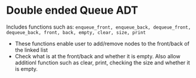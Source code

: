 # Double ended Queue ADT 
Includes functions such as:  `enqueue_front, enqueue_back, dequeue_front, dequeue_back, front, back, empty, clear, size, print` 
- These functions enable user to add/remove nodes to the front/back of the linked list
- Check what is at the front/back and whether it is empty. Also allow additionl function such as clear, print, checking the size and whether it is empty.
